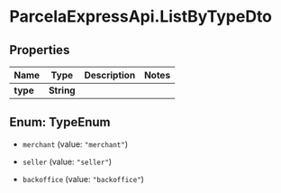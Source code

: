 # ParcelaExpressApi.ListByTypeDto

## Properties

Name | Type | Description | Notes
------------ | ------------- | ------------- | -------------
**type** | **String** |  | 



## Enum: TypeEnum


* `merchant` (value: `"merchant"`)

* `seller` (value: `"seller"`)

* `backoffice` (value: `"backoffice"`)




